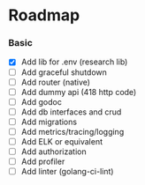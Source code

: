 # Roadmap

### Basic

- [x] Add lib for .env (research lib)
- [ ] Add graceful shutdown
- [ ] Add router (native)
- [ ] Add dummy api (418 http code)
- [ ] Add godoc
- [ ] Add db interfaces and crud
- [ ] Add migrations
- [ ] Add metrics/tracing/logging
- [ ] Add ELK or equivalent
- [ ] Add authorization
- [ ] Add profiler
- [ ] Add linter (golang-ci-lint)